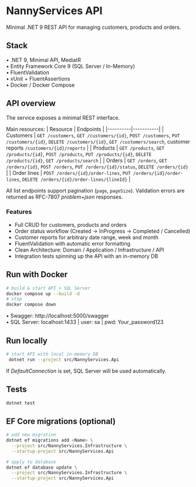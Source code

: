 # NannyServices API

Minimal .NET 9 REST API for managing customers, products and orders.

## Stack
• .NET 9, Minimal API, MediatR  
• Entity Framework Core 9 (SQL Server / In-Memory)  
• FluentValidation  
• xUnit + FluentAssertions  
• Docker / Docker Compose


## API overview
The service exposes a minimal REST interface.

Main resources:
| Resource | Endpoints |
|----------|-----------|
| Customers | `GET /customers`, `GET /customers/{id}`, `POST /customers`, `PUT /customers/{id}`, `DELETE /customers/{id}`, `GET /customers/search`, customer reports `/customers/{id}/reports` |
| Products  | `GET /products`, `GET /products/{id}`, `POST /products`, `PUT /products/{id}`, `DELETE /products/{id}`, `GET /products/search` |
| Orders    | `GET /orders`, `GET /orders/{id}`, `POST /orders`, `PUT /orders/{id}/status`, `DELETE /orders/{id}` |
| Order lines | `POST /orders/{id}/order-lines`, `PUT /orders/{id}/order-lines`, `DELETE /orders/{id}/order-lines/{lineId}` |

All list endpoints support pagination (`page`, `pageSize`). Validation errors are returned as RFC-7807 *problem+json* responses.

### Features
* Full CRUD for customers, products and orders
* Order status workflow (Created → InProgress → Completed / Cancelled)
* Customer reports for arbitrary date range, week and month
* FluentValidation with automatic error formatting
* Clean Architecture: Domain / Application / Infrastructure / API
* Integration tests spinning up the API with an in-memory DB


## Run with Docker
```bash
# build & start API + SQL Server
docker compose up --build -d
# stop
docker compose down
```
• Swagger: http://localhost:5000/swagger  
• SQL Server: localhost:1433 | user: sa | pwd: Your_password123

## Run locally
```bash
# start API with local in-memory DB
 dotnet run --project src/NannyServices.Api
```
If *DefaultConnection* is set, SQL Server will be used automatically.

## Tests
```bash
dotnet test
```

## EF Core migrations (optional)
```bash
# add new migration
dotnet ef migrations add <Name> \
  --project src/NannyServices.Infrastructure \
  --startup-project src/NannyServices.Api

# apply to database
dotnet ef database update \
  --project src/NannyServices.Infrastructure \
  --startup-project src/NannyServices.Api
```